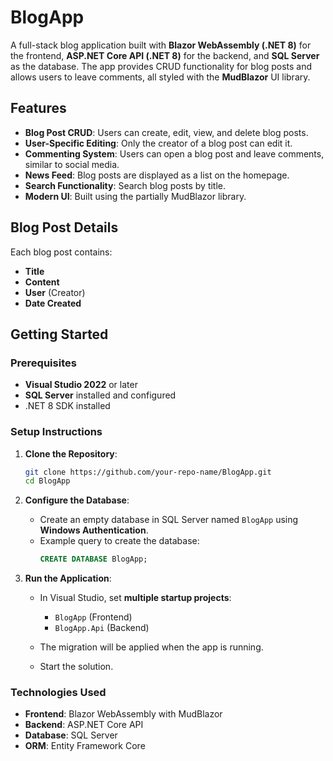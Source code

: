 
# BlogApp

A full-stack blog application built with **Blazor WebAssembly (.NET 8)** for the frontend, **ASP.NET Core API (.NET 8)** for the backend, and **SQL Server** as the database. The app provides CRUD functionality for blog posts and allows users to leave comments, all styled with the **MudBlazor** UI library.

## Features

- **Blog Post CRUD**: Users can create, edit, view, and delete blog posts.
- **User-Specific Editing**: Only the creator of a blog post can edit it.
- **Commenting System**: Users can open a blog post and leave comments, similar to social media.
- **News Feed**: Blog posts are displayed as a list on the homepage.
- **Search Functionality**: Search blog posts by title.
- **Modern UI**: Built using the partially MudBlazor library.

## Blog Post Details

Each blog post contains:
- **Title**
- **Content**
- **User** (Creator)
- **Date Created**

## Getting Started

### Prerequisites

- **Visual Studio 2022** or later
- **SQL Server** installed and configured
- .NET 8 SDK installed

### Setup Instructions

1. **Clone the Repository**:
   ```bash
   git clone https://github.com/your-repo-name/BlogApp.git
   cd BlogApp
   ```

2. **Configure the Database**:
   - Create an empty database in SQL Server named `BlogApp` using **Windows Authentication**.
   - Example query to create the database:
     ```sql
     CREATE DATABASE BlogApp;
     ```
3. **Run the Application**:
   - In Visual Studio, set **multiple startup projects**:
     - `BlogApp` (Frontend)
     - `BlogApp.Api` (Backend)

   - The migration will be applied when the app is running.
   - Start the solution.

### Technologies Used

- **Frontend**: Blazor WebAssembly with MudBlazor
- **Backend**: ASP.NET Core API
- **Database**: SQL Server
- **ORM**: Entity Framework Core
